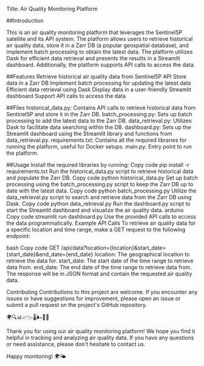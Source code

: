 Title: Air Quality Monitoring Platform

##Introduction

This is an air quality monitoring platform that leverages the Sentinel5P satellite and its API system. The platform allows users to retrieve historical air quality data, store it in a Zarr DB (a popular geospatial database), and implement batch processing to obtain the latest data. The platform utilizes Dask for efficient data retrieval and presents the results in a Streamlit dashboard. Additionally, the platform supports API calls to access the data.

##Features
Retrieve historical air quality data from Sentinel5P API
Store data in a Zarr DB
Implement batch processing for updating the latest data
Efficient data retrieval using Dask
Display data in a user-friendly Streamlit dashboard
Support API calls to access the data

##Files
historical_data.py: Contains API calls to retrieve historical data from Sentinel5P and store it in the Zarr DB.
batch_processing.py: Sets up batch processing to add the latest data to the Zarr DB.
data_retrieval.py: Utilizes Dask to facilitate data searching within the DB.
dashboard.py: Sets up the Streamlit dashboard using the Streamlit library and functions from data_retrieval.py.
requirements.txt: Contains all the required libraries for running the platform, useful for Docker setups.
main.py: Entry point to run the platform.

##Usage
Install the required libraries by running:
Copy code
pip install -r requirements.txt
Run the historical_data.py script to retrieve historical data and populate the Zarr DB.
Copy code
python historical_data.py
Set up batch processing using the batch_processing.py script to keep the Zarr DB up to date with the latest data.
Copy code
python batch_processing.py
Utilize the data_retrieval.py script to search and retrieve data from the Zarr DB using Dask.
Copy code
python data_retrieval.py
Run the dashboard.py script to start the Streamlit dashboard and visualize the air quality data.
arduino
Copy code
streamlit run dashboard.py
Use the provided API calls to access the data programmatically.
Example API Calls
To retrieve air quality data for a specific location and time range, make a GET request to the following endpoint:

bash
Copy code
GET /api/data?location={location}&start_date={start_date}&end_date={end_date}
location: The geographical location to retrieve the data for.
start_date: The start date of the time range to retrieve data from.
end_date: The end date of the time range to retrieve data from.
The response will be in JSON format and contain the requested air quality data.

Contributing
Contributions to this project are welcome. If you encounter any issues or have suggestions for improvement, please open an issue or submit a pull request on the project's GitHub repository.

🌍🔍📊📈📉🌡️🌬️📡📅

Thank you for using our air quality monitoring platform! We hope you find it helpful in tracking and analyzing air quality data. If you have any questions or need assistance, please don't hesitate to contact us.

Happy monitoring! 🌍🌤️

